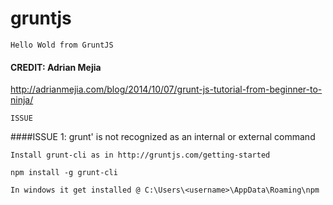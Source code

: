 # gruntjs
```
Hello Wold from GruntJS
```


#### CREDIT: Adrian Mejia 
http://adrianmejia.com/blog/2014/10/07/grunt-js-tutorial-from-beginner-to-ninja/


```
ISSUE
```

####ISSUE 1: grunt' is not recognized as an internal or external command 

```
Install grunt-cli as in http://gruntjs.com/getting-started

npm install -g grunt-cli

In windows it get installed @ C:\Users\<username>\AppData\Roaming\npm
```
